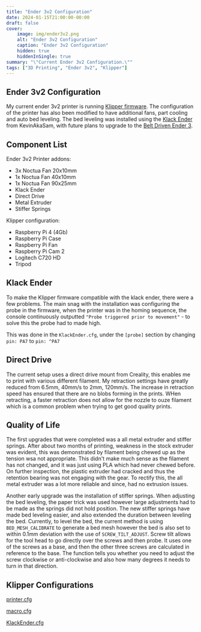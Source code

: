 ```yaml
---
title: "Ender 3v2 Configuration"
date: 2024-01-15T21:00:00-00:00
draft: false
cover:
    image: img/ender3v2.png
    alt: "Ender 3v2 Configuration"
    caption: "Ender 3v2 Configuration"
    hidden: true
    hiddenInSingle: true
summary: "\"Current Ender 3v2 Configuration.\""
tags: ["3D Printing", "Ender 3v2", "Klipper"]
---
```


## Ender 3v2 Configuration

My current ender 3v2 printer is running [Klipper firmware](https://klipper3d.org). 
The configuration of the printer has also been modified to have additional fans, part cooling and auto bed leveling.
The bed leveling was installed using the [Klack Ender](https://kevinakasam.com/klackender) from KevinAkaSam, 
with future plans to upgrade to the [Belt Driven Ender 3](https://kevinakasam.com/belt-driven-ender-3).

## Component List

Ender 3v2 Printer addons:
- 3x Noctua Fan 20x10mm
- 1x Noctua Fan 40x10mm
- 1x Noctua Fan 90x25mm
- Klack Ender
- Direct Drive
- Metal Extruder
- Stiffer Springs


Klipper configuration:
- Raspberry Pi 4 (4Gb)
- Raspberry Pi Case
- Raspberry Pi Fan
- Raspberry Pi Cam 2
- Logitech C720 HD
- Tripod

## Klack Ender

To make the Klipper firmware compatible with the klack ender, there were a few problems. 
The main snag with the installation was configuring the probe in the firmware, when the printer was in the homing sequence,
the console continuously outputted `"Probe triggered prior to movement"` - to solve this the probe had to made high.

This was done in the `KlackEnder.cfg`, under the `[probe]` section by changing `pin: PA7` to `pin: ^PA7` 

## Direct Drive

The current setup uses a direct drive mount from Creality, this enables me to print with various different filament.
My retraction settings have greatly reduced from 6.5mm, 40mm/s to 2mm, 120mm/s. 
The increase in retraction speed has ensured that there are no blobs forming in the prints. 
WHen retracting, a faster retraction does not allow for the nozzle to ouze filament which is a common problem when trying to get good quality prints.
 
## Quality of Life

The first upgrades that were completed was a all metal extruder and stiffer springs. 
After about two months of printing, weakness in the stock extruder was evident, this was demonstrated by filament being chewed up as the tension wsa not appropriate.
This didn't make much sense as the filament has not changed, and it was just using PLA which had never chewed before.
On further inspection, the plastic extruder had cracked and thus the retention bearing was not engaging with the gear.
To rectify this, the all metal extruder was a lot more reliable and since, had no extrusion issues.

Another early upgrade was the installation of stiffer springs.
When adjusting the bed leveling, the paper trick was used however large adjustments had to be made as the springs did not hold position.
The new stiffer springs have made bed leveling easier, and also extended the duration between leveling the bed.
Currently, to level the bed, the current method is using `BED_MESH_CALIBRATE` to generate a bed mesh however the bed is also set to within 0.1mm deviation with the use of `SCREW_TILT_ADJUST`.
Screw tilt allows for the tool head to go directly over the screws and then probe. It uses one of the screws as a base, and then the other three screws are calculated in reference to the base.
The function tells you whether you need to adjust the screw clockwise or anti-clockwise and also how many degrees it needs to turn in that direction.

## Klipper Configurations

[printer.cfg](Config/printer.cfg)

[macro.cfg](Config/macro.cfg)

[KlackEnder.cfg](Config/KlackEnder.cfg)